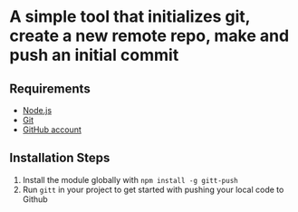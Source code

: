 # A simple tool that initializes git, create a new remote repo, make and push an initial commit

## Requirements

* [Node.js](http://nodejs.org/)
* [Git](https://git-scm.com/)
* [GitHub account](https://github.com/)

## Installation Steps

1. Install the module globally with `npm install -g gitt-push`
2. Run `gitt` in your project to get started with pushing your local code to Github
